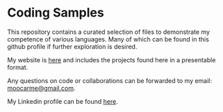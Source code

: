 # Coding Samples

This repository contains a curated selection of files to demonstrate my competence of various languages. Many of which can be found in this github profile if further exploration is desired.

My website is [here](https://moocarme.github.io) and includes the projects found here in a presentable format. 

Any questions on code or collaborations can be forwarded to my email: moocarme@gmail.com.

My Linkedin profile can be found [here](https://www.linkedin.com/in/matthew-moocarme-78a053b6). 
